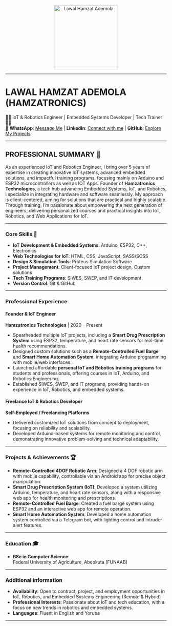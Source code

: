 
<p align="center">
  <img src="https://lh3.googleusercontent.com/d/1_fLPQk0_BdnqMJriee8YCzX8AIoHLkQZ" alt="Lawal Hamzat Ademola" width="200" />
</p>

---

# **LAWAL HAMZAT ADEMOLA (HAMZATRONICS)**  
👨‍💻 IoT & Robotics Engineer | Embedded Systems Developer | Tech Trainer 👨‍🏫  
📱 **WhatsApp**: [Message Me](https://wa.link/9wp4z9) | **LinkedIn**: [Connect with me](https://www.linkedin.com/in/hamzat-lawal-a88404239) | **GitHub**: [Explore My Projects](https://github.com/EngineerHamziey)

---

## **PROFESSIONAL SUMMARY** 🌟
As an experienced IoT and Robotics Engineer, I bring over 5 years of expertise in creating innovative IoT systems, advanced embedded solutions, and impactful training programs, focusing mainly on Arduino and ESP32 microcontrollers as well as IOT Apps. Founder of **Hamzatronics Technologies**, a tech hub advancing Embedded Systems, IoT, and Robotics, I specialize in integrating hardware and software seamlessly. My approach is client-centered, aiming for solutions that are practical and highly scalable. Through training, I’m passionate about empowering the next generation of engineers, delivering personalized courses and practical insights into IoT, Robotics, and Web Applications for IoT.

---

### **Core Skills** 📌
- **IoT Development & Embedded Systems**: Arduino, ESP32, C++, Electronics
- **Web Technologies for IoT**: HTML, CSS, JavaScript, SASS/SCSS
- **Design & Simulation Tools**: Proteus Simulation Software
- **Project Management**: Client-focused IoT project design, Custom solutions
- **Tech Training Programs**: SIWES, SWEP, and IT development
- **Version Control**: Git & GitHub

---

### **Professional Experience**

#### **Founder & IoT Engineer**  
**Hamzatronics Technologies** | 2020 – Present  
- Spearheaded multiple IoT projects, including a **Smart Drug Prescription System** using ESP32, temperature, and heart rate sensors for real-time health recommendations.
- Designed custom solutions such as a **Remote-Controlled Fuel Barge** and **Smart Home Automation System**, integrating Arduino programming with mobile/web interfaces.
- Launched affordable **personal IoT and Robotics training programs** for students and professionals, offering courses in IoT, Arduino, and Robotics Engineering.
- Established SIWES, SWEP, and IT programs, providing hands-on experience in IoT, Robotics, and embedded systems.

#### **Freelance IoT & Robotics Developer**  
**Self-Employed / Freelancing Platforms**  
- Delivered customized IoT solutions from concept to deployment, focusing on reliability and scalability.
- Developed Arduino-based systems for remote monitoring and control, demonstrating innovative problem-solving and technical adaptability.

---

### **Projects & Achievements** 🏆

- **Remote-Controlled 4DOF Robotic Arm**: Designed a 4 DOF robotic arm with mobile capability, controllable via an Android app for precise object manipulation.
- **Smart Drug Prescription System (IoT)**: Developed a system utilizing Arduino, temperature, and heart rate sensors, along with a responsive web app for health monitoring and prescriptions.
- **Remote-Controlled Fuel Barge**: Created a fuel barge system using ESP32 and an interactive web app for remote operation.
- **Smart Home Automation System**: Developed a home automation system controlled via a Telegram bot, with lighting control and intruder alert features.

---

### **Education** 🎓
- **BSc in Computer Science**  
  Federal University of Agriculture, Abeokuta (FUNAAB)

---

### **Additional Information**
- **Availability**: Open to contract, project, and employment opportunities in IoT, Robotics, and Embedded Systems Engineering (Remote & Hybrid)
- **Professional Interests**: Passionate about IoT and tech education, with a focus on new trends in robotics and embedded systems.
- **Languages**: Fluent in English and Yoruba

--- 
